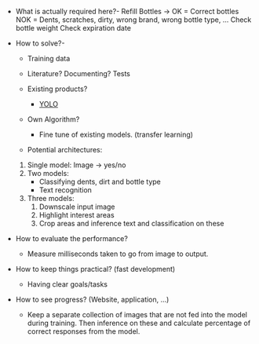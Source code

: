 - What is actually required here?-
    Refill Bottles -> OK = Correct bottles
                     NOK = Dents, scratches, dirty, wrong brand, wrong bottle type, ... 
        Check bottle weight
        Check expiration date

- How to solve?-
    
    - Training data

    - Literature?
        Documenting? 
        Tests
        
    - Existing products?
        - [YOLO](https://docs.ultralytics.com/models/yolo11/)
        
    - Own Algorithm?
        - Fine tune of existing models. (transfer learning)


    - Potential architectures:
    
    1. Single model: Image -> yes/no
    2. Two models:
        - Classifying dents, dirt and bottle type
        - Text recognition
    3. Three models:
        1. Downscale input image
        2. Highlight interest areas
        3. Crop areas and inference text and classification on these
    

- How to evaluate the performance?
    - Measure milliseconds taken to go from image to output.


- How to keep things practical? (fast development)
    - Having clear goals/tasks


- How to see progress? (Website, application, ...)
    - Keep a separate collection of images that are not fed into the model during training. Then inference on these and calculate percentage of correct responses from the model.